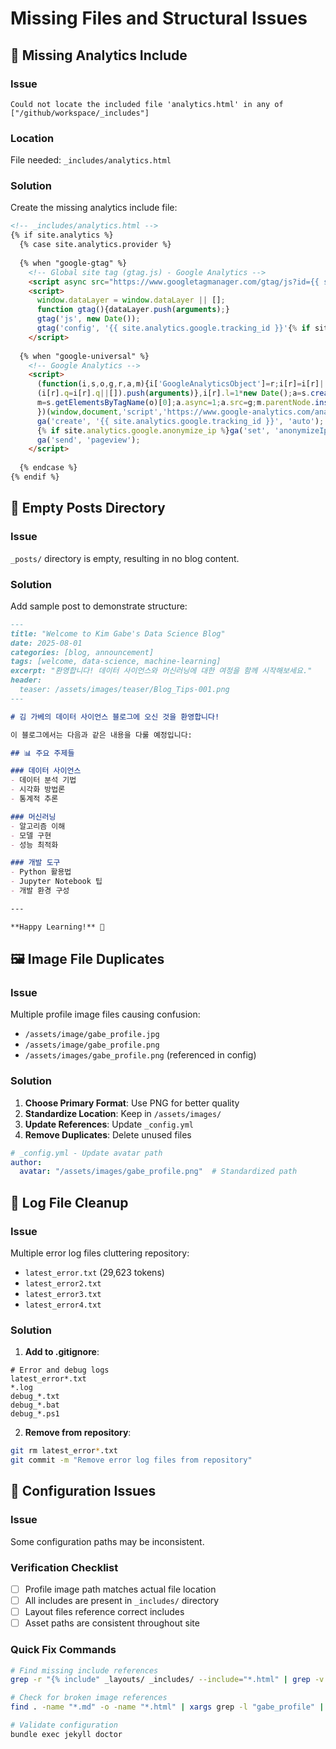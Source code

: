 # Missing Files and Structural Issues

## 🚨 Missing Analytics Include

### Issue
```
Could not locate the included file 'analytics.html' in any of ["/github/workspace/_includes"]
```

### Location
File needed: `_includes/analytics.html`

### Solution
Create the missing analytics include file:

```html
<!-- _includes/analytics.html -->
{% if site.analytics %}
  {% case site.analytics.provider %}
  
  {% when "google-gtag" %}
    <!-- Global site tag (gtag.js) - Google Analytics -->
    <script async src="https://www.googletagmanager.com/gtag/js?id={{ site.analytics.google.tracking_id }}"></script>
    <script>
      window.dataLayer = window.dataLayer || [];
      function gtag(){dataLayer.push(arguments);}
      gtag('js', new Date());
      gtag('config', '{{ site.analytics.google.tracking_id }}'{% if site.analytics.google.anonymize_ip %}, { 'anonymize_ip': true }{% endif %});
    </script>
  
  {% when "google-universal" %}
    <!-- Google Analytics -->
    <script>
      (function(i,s,o,g,r,a,m){i['GoogleAnalyticsObject']=r;i[r]=i[r]||function(){
      (i[r].q=i[r].q||[]).push(arguments)},i[r].l=1*new Date();a=s.createElement(o),
      m=s.getElementsByTagName(o)[0];a.async=1;a.src=g;m.parentNode.insertBefore(a,m)
      })(window,document,'script','https://www.google-analytics.com/analytics.js','ga');
      ga('create', '{{ site.analytics.google.tracking_id }}', 'auto');
      {% if site.analytics.google.anonymize_ip %}ga('set', 'anonymizeIp', true);{% endif %}
      ga('send', 'pageview');
    </script>
    
  {% endcase %}
{% endif %}
```

## 📁 Empty Posts Directory

### Issue
`_posts/` directory is empty, resulting in no blog content.

### Solution
Add sample post to demonstrate structure:

```markdown
---
title: "Welcome to Kim Gabe's Data Science Blog"
date: 2025-08-01
categories: [blog, announcement]
tags: [welcome, data-science, machine-learning]
excerpt: "환영합니다! 데이터 사이언스와 머신러닝에 대한 여정을 함께 시작해보세요."
header:
  teaser: /assets/images/teaser/Blog_Tips-001.png
---

# 김 가베의 데이터 사이언스 블로그에 오신 것을 환영합니다!

이 블로그에서는 다음과 같은 내용을 다룰 예정입니다:

## 📊 주요 주제들

### 데이터 사이언스
- 데이터 분석 기법
- 시각화 방법론
- 통계적 추론

### 머신러닝
- 알고리즘 이해
- 모델 구현
- 성능 최적화

### 개발 도구
- Python 활용법
- Jupyter Notebook 팁
- 개발 환경 구성

---

**Happy Learning!** 🚀
```

## 🖼️ Image File Duplicates

### Issue
Multiple profile image files causing confusion:
- `/assets/image/gabe_profile.jpg`
- `/assets/image/gabe_profile.png` 
- `/assets/images/gabe_profile.png` (referenced in config)

### Solution
1. **Choose Primary Format**: Use PNG for better quality
2. **Standardize Location**: Keep in `/assets/images/`
3. **Update References**: Update `_config.yml`
4. **Remove Duplicates**: Delete unused files

```yaml
# _config.yml - Update avatar path
author:
  avatar: "/assets/images/gabe_profile.png"  # Standardized path
```

## 🧹 Log File Cleanup

### Issue
Multiple error log files cluttering repository:
- `latest_error.txt` (29,623 tokens)
- `latest_error2.txt`
- `latest_error3.txt` 
- `latest_error4.txt`

### Solution
1. **Add to .gitignore**:
```gitignore
# Error and debug logs
latest_error*.txt
*.log
debug_*.txt
debug_*.bat
debug_*.ps1
```

2. **Remove from repository**:
```bash
git rm latest_error*.txt
git commit -m "Remove error log files from repository"
```

## 🔧 Configuration Issues

### Issue
Some configuration paths may be inconsistent.

### Verification Checklist
- [ ] Profile image path matches actual file location
- [ ] All includes are present in `_includes/` directory
- [ ] Layout files reference correct includes
- [ ] Asset paths are consistent throughout site

### Quick Fix Commands
```bash
# Find missing include references
grep -r "{% include" _layouts/ _includes/ --include="*.html" | grep -v "analytics.html"

# Check for broken image references  
find . -name "*.md" -o -name "*.html" | xargs grep -l "gabe_profile" | head -5

# Validate configuration
bundle exec jekyll doctor
```
